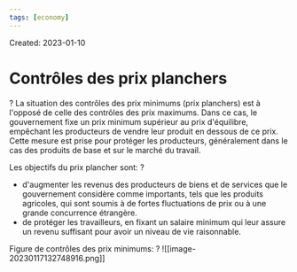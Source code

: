 ```yaml
---
tags: [economy]
---
```

Created: 2023-01-10

# Contrôles des prix planchers
?
La situation des contrôles des prix minimums (prix planchers) est à l'opposé de celle des contrôles des prix maximums. Dans ce cas, le gouvernement fixe un prix minimum supérieur au prix d'équilibre, empêchant les producteurs de vendre leur produit en dessous de ce prix. Cette mesure est prise pour protéger les producteurs, généralement dans le cas des produits de base et sur le marché du travail.
<!--SR:!2024-04-06,100,210-->

Les objectifs du prix plancher sont:
?
- d'augmenter les revenus des producteurs de biens et de services que le gouvernement considère comme importants, tels que les produits agricoles, qui sont soumis à de fortes fluctuations de prix ou à une grande concurrence étrangère.
- de protéger les travailleurs, en fixant un salaire minimum qui leur assure un revenu suffisant pour avoir un niveau de vie raisonnable.
<!--SR:!2024-05-02,63,188-->


Figure de contrôles des prix minimums:
?
![[image-20230117132748916.png]]
<!--SR:!2024-04-16,57,188-->




